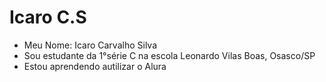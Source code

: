 # Icaro C.S

- Meu Nome: Icaro Carvalho Silva
- Sou estudante da 1°série C
na escola Leonardo Vilas Boas, Osasco/SP
- Estou aprendendo  autilizar o Alura
